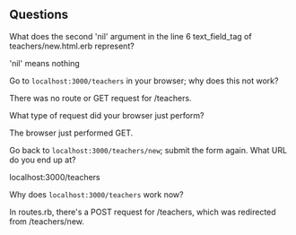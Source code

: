## Questions

What does the second 'nil' argument in the line 6 text_field_tag of teachers/new.html.erb represent?

'nil' means nothing

Go to `localhost:3000/teachers` in your browser; why does this not work?

There was no route or GET request for /teachers.

What type of request did your browser just perform?

The browser just performed GET.


Go back to `localhost:3000/teachers/new`; submit the form again. What URL do you end up at?

localhost:3000/teachers

Why does `localhost:3000/teachers` work now?

In routes.rb, there's a POST request for /teachers, which was redirected from /teachers/new.

